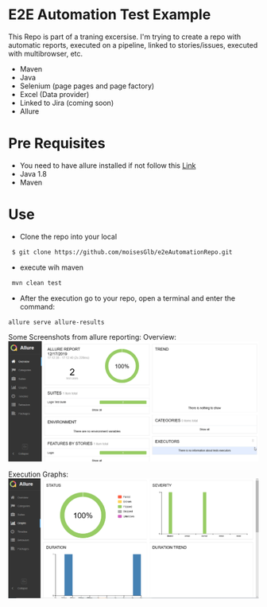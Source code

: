 # E2E Automation Test Example

This Repo is part of a traning excersise. I'm trying to create a repo with automatic reports, executed on a pipeline, linked to stories/issues, executed with multibrowser, etc.

  - Maven
  - Java
  - Selenium (page pages and page factory)
  - Excel (Data provider)
  - Linked to Jira (coming soon)
  - Allure
  
# Pre Requisites

  - You need to have allure installed if not follow this [Link](https://docs.qameta.io/allure/#_installing_a_commandline)
  - Java 1.8
  - Maven
  
# Use

  - Clone the repo into your local
   ```sh
    $ git clone https://github.com/moisesGlb/e2eAutomationRepo.git
```
  - execute wih maven
   ```sh
    mvn clean test
```
  - After the execution go to your repo, open a terminal and enter the command:
   ```sh
   allure serve allure-results
```

Some Screenshots from allure reporting:
 Overview:
 ![Home Page Report](https://raw.githubusercontent.com/moisesGlb/e2eAutomationRepo/master/readmeImg/Allure_Report.png)
 
Execution Graphs: 
 ![Graphs Page Report]( https://raw.githubusercontent.com/moisesGlb/e2eAutomationRepo/master/readmeImg/Allure_Report3.png)
 